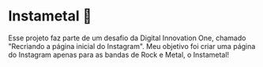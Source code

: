 # Instametal :metal:

Esse projeto faz parte de um desafio da Digital Innovation One, chamado "Recriando a página inicial do Instagram". Meu objetivo foi criar uma página do Instagram apenas para as bandas de Rock e Metal, o Instametal!  ​​





